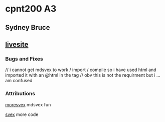 # cpnt200 A3
## Sydney Bruce
## [livesite](cpnt200-deploy.netlify.app)

### Bugs and Fixes

// i cannot get mdsvex to work / import / compile so i have used html and imported it with an @html in the tag
// obv this is not the requirment but i ... am confused
### Attributions

[moresvex](https://www.thisdot.co/blog/how-to-quickly-build-and-deploy-a-static-markdown-blog-with-sveltekit) mdsvex fun

[svex](https://dev.to/willkre/render-markdown-from-a-string-in-svelte-mdsvex-sveltekit-1597) more code 